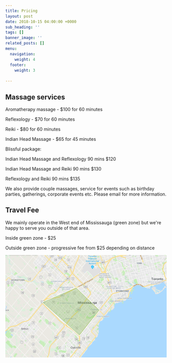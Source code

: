 ```yaml
---
title: Pricing
layout: post
date: 2018-10-15 04:00:00 +0000
sub_heading: ''
tags: []
banner_image: ''
related_posts: []
menu:
  navigation:
    weight: 4
  footer:
    weight: 3

---
```

## Massage services

Aromatherapy massage - $100 for 60 minutes

Reflexology - $70 for 60 minutes

Reiki - $80 for 60 minutes

Indian Head Massage - $65 for 45 minutes

Blissful package:

Indian Head Massage and Reflexology 90 mins $120

Indian Head Massage and Reiki 90 mins $130

Reflexology and Reiki 90 mins $135

We also provide couple massages, service for events such as birthday parties, gatherings, corporate events etc. Please email for more information. 

 

## Travel Fee

We mainly operate in the West end of Mississauga (green zone) but we're happy to serve you outside of that area.

Inside green zone - $25

Outside green zone - progressive fee from $25 depending on distance

![](/uploads/2018/10/16/travel-zone1.PNG)